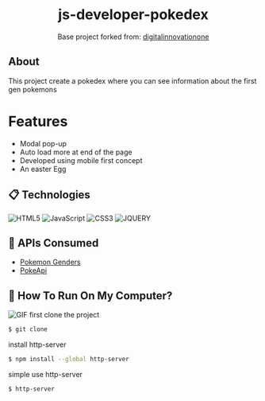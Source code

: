 

<h1 align="center">
    js-developer-pokedex
</h1>

<p align="center"> Base project forked from:
  <a href="https://github.com/digitalinnovationone/js-developer-pokedex">
  digitalinnovationone</a>
</p>

## About

This project create a pokedex where you can see information about the first gen pokemons

# Features

- Modal pop-up
- Auto load more at end of the page
- Developed using mobile first concept
- An easter Egg 

## 📋 Technologies
![HTML5](https://img.shields.io/badge/html5-%23E34F26.svg?style=for-the-badge&logo=html5&logoColor=white) ![JavaScript](https://img.shields.io/badge/javascript-%23323330.svg?style=for-the-badge&logo=javascript&logoColor=%23F7DF1E) ![CSS3](https://img.shields.io/badge/CSS3-1572B6?style=for-the-badge&logo=css3&logoColor=white) ![JQUERY](https://img.shields.io/badge/jQuery-0769AD?style=for-the-badge&logo=jquery&logoColor=white)


## 📖  APIs Consumed

- <a href ="https://pogoapi.net/api/v1/pokemon_genders.json">Pokemon Genders</a>
- <a href ="https://pokeapi.co/api/v2/">PokeApi</a>

## :dolls: How To Run On My Computer?
![GIF](https://giphy.com/embed/vMKPuAZimNzBzMWwNR)
first clone the project
```bash
$ git clone
```
install http-server

```bash
$ npm install --global http-server
```

simple use http-server 

```bash
$ http-server
```

